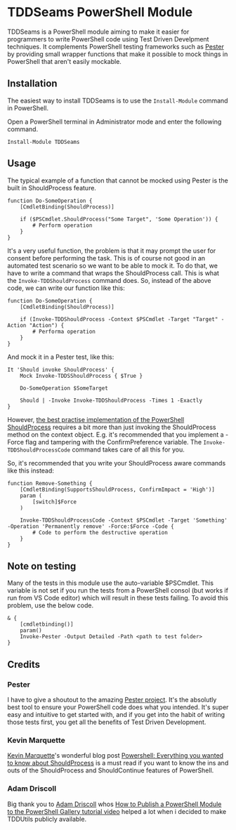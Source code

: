 # TDDSeams PowerShell Module

TDDSeams is a PowerShell module aiming to make it easier for programmers to write PowerShell code using Test Driven Develpment techniques. It complements PowerShell testing frameworks such as [Pester](https://github.com/pester/Pester) by providing small wrapper functions that make it possible to mock things in PowerShell that aren't easily mockable.

## Installation
The easiest way to install TDDSeams is to use the `Install-Module` command in PowerShell.

Open a PowerShell terminal in Administrator mode and enter the following command.

```
Install-Module TDDSeams
```

## Usage
The typical example of a function that cannot be mocked using Pester is the built in ShouldProcess feature. 

```
function Do-SomeOperation {
    [CmdletBinding(ShouldProcess)]

    if ($PSCmdlet.ShouldProcess("Some Target", 'Some Operation')) {
        # Perform operation
    } 
}
```

It's a very useful function, the problem is that it may prompt the user for consent before performing the task. This is of course not good in an automated test scenario so we want to be able to mock it. To do that, we have to write a command that wraps the ShouldProcess call. 
This is what the `Invoke-TDDShouldProcess` command does. So, instead of the above code, we can write our function like this:

```
function Do-SomeOperation {
    [CmdletBinding(ShouldProcess)]

    if (Invoke-TDDShouldProcess -Context $PSCmdlet -Target "Target" -Action "Action") {
        # Performa operation
    }
}
```

And mock it in a Pester test, like this:

```
It 'Should invoke ShouldProcess' {
    Mock Invoke-TDDSShouldProcess { $True }

    Do-SomeOperation $SomeTarget

    Should | -Invoke Invoke-TDDShouldProcess -Times 1 -Exactly
}
```

However, [the best practise implementation of the PowerShell ShouldProcess](https://docs.microsoft.com/en-us/powershell/scripting/learn/deep-dives/everything-about-shouldprocess) requires a bit more than just invoking the ShouldProcess method on the context object. E.g. it's recommended that you implement a -Force flag and tampering with the ConfirmPreference variable. The `Invoke-TDDShouldProcessCode` command takes care of all this for you.

So, it's recommended that you write your ShouldProcess aware commands like this instead:

```
function Remove-Something {
    [CmdletBinding(SupportsShouldProcess, ConfirmImpact = 'High')]
    param (
        [switch]$Force
    )

    Invoke-TDDShouldProcessCode -Context $PSCmdlet -Target 'Something' -Operation 'Permanently remove' -Force:$Force -Code {
        # Code to perform the destructive operation
    }
}
```
## Note on testing
Many of the tests in this module use the auto-variable $PSCmdlet. This variable is not set if you run the tests from a PowerShell consol (but works if run from VS Code editor) which will result in these tests failing. To avoid this problem, use the below code.

```
& {
    [cmdletbinding()]
    param()
    Invoke-Pester -Output Detailed -Path <path to test folder>
}
```

## Credits

### Pester
I have to give a shoutout to the amazing [Pester project](https://github.com/pester/Pester). It's the absolutly best tool to ensure your PowerShell code does what you intended. It's super easy and intuitive to get started with, and if you get into the habit of writing those tests first, you get all the benefits of Test Driven Development.

### Kevin Marquette
[Kevin Marquette](https://github.com/KevinMarquette)'s wonderful blog post [Powershell: Everything you wanted to know about ShouldProcess](https://powershellexplained.com/2020-03-15-Powershell-shouldprocess-whatif-confirm-shouldcontinue-everything) is a must read if you want to know the ins and outs of the ShouldProcess and ShouldContinue features of PowerShell.

### Adam Driscoll
Big thank you to [Adam Driscoll](https://github.com/adamdriscoll) whos [How to Publish a PowerShell Module to the PowerShell Gallery tutorial video](https://www.youtube.com/watch?v=TdWWUOJ4s7A) helped a lot when i decided to make TDDUtils publicly available.
 
